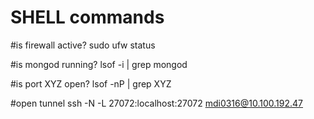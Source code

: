 SHELL commands
=============

#is firewall active?
sudo ufw status

#is mongod running?
lsof -i | grep mongod

#is port XYZ open?
lsof -nP | grep XYZ


#open tunnel
ssh -N -L 27072:localhost:27072 mdi0316@10.100.192.47

